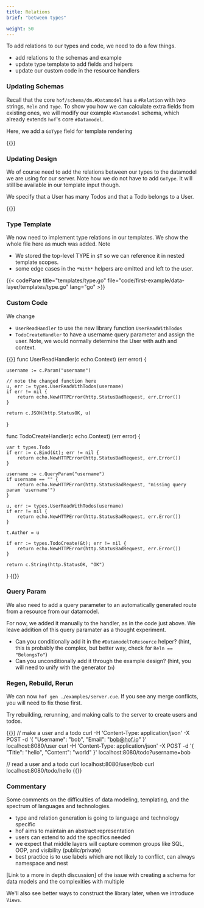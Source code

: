 ```yaml
---
title: Relations
brief: "between types"

weight: 50
---
```


To add relations to our types and code, we need to do a few things.

- add relations to the schemas and example
- update type template to add fields and helpers
- update our custom code in the resource handlers


### Updating Schemas

Recall that the core `hof/schema/dm.#Datamodel` has a `#Relation` with two strings, `Reln` and `Type`.
To show you how we can calculate extra fields from existing ones,
we will modify our example `#Datamodel` schema,
which already extends `hof`'s core `#Datamodel`.

Here, we add a `GoType` field for template rendering

{{<codePane title="schema/dm.cue" file="code/first-example/data-layer/content/schema/dm-reln.html">}}


### Updating Design

We of course need to add the relations between our types
to the datamodel we are using for our server.
Note how we do not have to add `GoType`.
It will still be available in our template input though.

We specify that a User has many Todos
and that a Todo belongs to a User.

{{<codePane title="example/dm.cue" file="code/first-example/data-layer/content/examples/dm-reln.html">}}


### Type Template

We now need to implement type relations in our templates.
We show the whole file here as much was added.
Note

- We stored the top-level TYPE in `$T` so we can reference it in nested template scopes.
- some edge cases in the `*With*` helpers are omitted and left to the user.

{{< codePane title="templates/type.go" file="code/first-example/data-layer/templates/type.go" lang="go" >}}


### Custom Code

We change

- `UserReadHandler` to use the new library function `UserReadWithTodos`
- `TodoCreateHandler` to have a username query parameter and assign the user. Note, we would normally determine the User with auth and context.

{{<codeInner lang="go">}}
func UserReadHandler(c echo.Context) (err error) {

	username := c.Param("username")

	// note the changed function here
	u, err := types.UserReadWithTodos(username)
	if err != nil {
		return echo.NewHTTPError(http.StatusBadRequest, err.Error())
	}

	return c.JSON(http.StatusOK, u)
}

func TodoCreateHandler(c echo.Context) (err error) {

	var t types.Todo
	if err := c.Bind(&t); err != nil {
		return echo.NewHTTPError(http.StatusBadRequest, err.Error())
	}

	username := c.QueryParam("username")
	if username == "" {
		return echo.NewHTTPError(http.StatusBadRequest, "missing query param 'username'")
	}

	u, err := types.UserReadWithTodos(username)
	if err != nil {
		return echo.NewHTTPError(http.StatusBadRequest, err.Error())
	}

	t.Author = u

	if err := types.TodoCreate(&t); err != nil {
		return echo.NewHTTPError(http.StatusBadRequest, err.Error())
	}

	return c.String(http.StatusOK, "OK")
}
{{</codeInner>}}


### Query Param

We also need to add a query parameter to an automatically generated route from a resource from our datamodel.

For now, we added it manually to the handler, as in the code just above.
We leave addition of this query paramater as a thought experiment.

- Can you conditionally add it in the `#DatamodelToResource` helper? (hint, this is probably the complex, but better way, check for `Reln == "BelongsTo"`)
- Can you unconditionally add it through the example design? (hint, you will need to unify with the generator `In`)


### Regen, Rebuild, Rerun

We can now `hof gen ./examples/server.cue`.
If you see any merge conflicts, you will need to fix those first.

Try rebuilding, rerunning, and making calls to the server to create users and todos.

{{<codeInner lang="sh">}}
// make a user and a todo
curl -H 'Content-Type: application/json' -X POST -d '{ "Username": "bob", "Email": "bob@hof.io" }' localhost:8080/user
curl -H 'Content-Type: application/json' -X POST -d '{ "Title": "hello", "Content": "world" }' localhost:8080/todo?username=bob

// read a user and a todo
curl localhost:8080/user/bob
curl localhost:8080/todo/hello
{{</codeInner>}}


### Commentary

Some comments on the difficulties of data modeling, templating, and the spectrum of languages and technologies.

- type and relation generation is going to language and technology specific
- hof aims to maintain an abstract representation
- users can extend to add the specifics needed
- we expect that middle layers will capture common groups like SQL, OOP, and visibility (public/private)
- best practice is to use labels which are not likely to conflict, can always namespace and nest

[Link to a more in depth discussion]
of the issue with creating a schema for data models
and the complexities with multiple

We'll also see better ways to construct the library later,
when we introduce `Views`.
